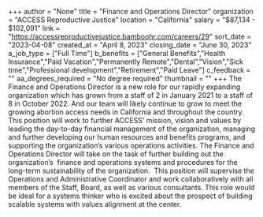 +++
author = "None"
title = "Finance and Operations Director"
organization = "ACCESS Reproductive Justice"
location = "California"
salary = "$87,134 - $102,091"
link = "https://accessreproductivejustice.bamboohr.com/careers/29"
sort_date = "2023-04-08"
created_at = "April 8, 2023"
closing_date = "June 30, 2023"
a_job_type = ["Full Time"]
b_benefits = ["General Benefits","Health Insurance","Paid Vacation","Permanently Remote","Dental","Vision","Sick time","Professional development","Retirement","Paid Leave"]
c_feedback = ""
aa_degrees_required = "No degree required"
thumbnail = ""
+++
The Finance and Operations Director is a new role for our rapidly expanding organization which has grown from a staff of 2 in January 2021 to a staff of 8 in October 2022. And our team will likely continue to grow to meet the growing abortion access needs in California and throughout the country. This position will work to further ACCESS’ mission, vision and values by leading the day-to-day financial management of the organization, managing and further developing our human resources and benefits programs, and supporting the organization’s various operations activities. The Finance and Operations Director will take on the task of further building out the organization’s  finance and operations systems and procedures for the long-term sustainability of the organization.  This position will supervise the Operations and Administrative Coordinator and work collaboratively with all members of the Staff, Board, as well as various consultants. This role would be ideal for a systems thinker who is excited about the prospect of building scalable systems with values alignment at the center.  